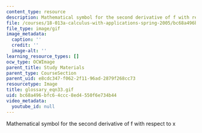 ```yaml
---
content_type: resource
description: Mathematical symbol for the second derivative of f with respect to x
file: /courses/18-013a-calculus-with-applications-spring-2005/bc68a496bfc64ccc8ed4550f6e734b44_glossary_eqn33.gif
file_type: image/gif
image_metadata:
  caption: ''
  credit: ''
  image-alt: ''
learning_resource_types: []
ocw_type: OCWImage
parent_title: Study Materials
parent_type: CourseSection
parent_uid: e8cdc347-f062-2f11-96ad-2879f268cc73
resourcetype: Image
title: glossary_eqn33.gif
uid: bc68a496-bfc6-4ccc-8ed4-550f6e734b44
video_metadata:
  youtube_id: null
---
```

Mathematical symbol for the second derivative of f with respect to x


